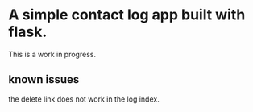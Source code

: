 # A simple contact log app built with flask.
This is a work in progress.

## known issues
the delete link does not work in the log index.

